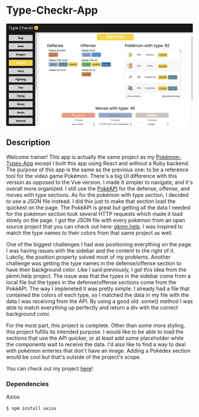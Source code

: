 # Type-Checkr-App

![project screenshot](https://github.com/HectorDNuno/type-checker/blob/main/src/assets/project-screenshot.png?raw=true)

## Description

Welcome trainer! This app is actually the same project as my [Pokémon-Types-App](https://github.com/HectorDNuno/pokemon-types-app) except I built this app using React and without a Ruby backend. The purpose of this app is the same as the previous one: to be a reference tool for the video game Pokémon. There's a big UI difference with this version as opposed to the Vue version. I made it simpler to navigate, and it's overall more organized. I still use the [PokéAPI](https://pokeapi.co/) for the defense, offense, and moves with type sections. As for the pokémon with type section, I decided to use a JSON file instead. I did this just to make that section load the quickest on the page. The PokéAPI is great but getting all the data I needed for the pokémon section took several HTTP requests which made it load slowly on the page. I got the JSON file with every pokémon from an open source project that you can check out here: [pkmn.help](https://github.com/wavebeem/pkmn.help). I was inspired to match the type names to their colors from that same project as well.

One of the biggest challenges I had was positioning everything on the page. I was having issues with the sidebar and the content to the right of it. Lukcily, the position property solved most of my problems. Another challenge was getting the type names in the defense/offense section to have their background color. Like I said previously, I got this idea from the pkmn.help project. The issue was that the types in the sidebar come from a local file but the types in the defense/offense sections come from the PokéAPI. The way I impleneted it was pretty simple. I already had a file that contained the colors of each type, so I matched the data in my file with the data I was receiving from the API. By using a good old .some() method I was able to match everything up perfectly and return a div with the correct background color.

For the most part, this project is complete. Other than some more styling, this project fufills its intended purpose. I would like to be able to load the sections that use the API quicker, or at least add some placeholder while the components wait to receive the data. I'd also like to find a way to deal with pokémon enteries that don't have an image. Adding a Pokédex section would be cool but that's outside of the project's scope.

You can check out my project [here](https://type-checkr-react.netlify.app/)!

### Dependencies

Axios

```
$ npm install axios
```
